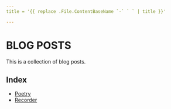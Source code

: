 ```yaml
---
title = '{{ replace .File.ContentBaseName `-` ` ` | title }}'

---
```

# BLOG POSTS

This is a collection of blog posts. 

## Index
* [Poetry](/tags/poetry)
* [Recorder](/tags/recorder)


